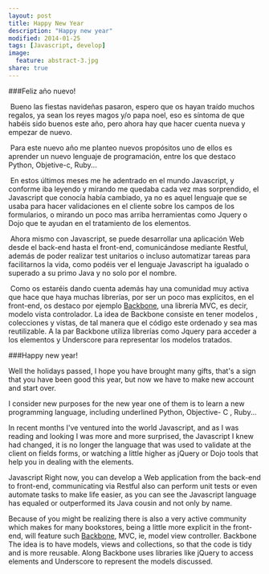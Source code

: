 ```yaml
---
layout: post
title: Happy New Year
description: "Happy new year"
modified: 2014-01-25
tags: [Javascript, develop]
image:
  feature: abstract-3.jpg
share: true
---
```


###Feliz año nuevo!

 Bueno las fiestas navideñas pasaron, espero que os hayan traído muchos regalos, ya sean los reyes magos y/o papa noel, eso es síntoma de que habéis sido buenos este año, pero ahora hay que hacer cuenta nueva y empezar de nuevo. 

 Para este nuevo año me planteo nuevos propósitos uno de ellos es aprender un nuevo lenguaje de programación, entre los que destaco Python, Objetive-c, Ruby...

 En estos últimos meses me he adentrado en el mundo Javascript, y conforme iba leyendo y mirando me quedaba cada vez mas sorprendido, el Javascript que conocía había cambiado, ya no es aquel lenguaje que se usaba para hacer validaciones en el cliente sobre los campos de los formularios, o mirando un poco mas arriba herramientas como Jquery o Dojo que te ayudan en el tratamiento de los elementos.

 Ahora mismo con Javascript, se puede desarrollar una aplicación Web desde el back-end hasta el front-end, comunicándose mediante Restful, además de poder realizar test unitarios o incluso automatizar tareas para facilitarnos la vida, como podéis ver el lenguaje Javascript ha igualado o superado a su primo Java y no solo por el nombre.

 Como os estaréis dando cuenta además hay una comunidad muy activa que hace que haya muchas librerías, por ser un poco mas explícitos, en el front-end, os destaco por ejemplo <a href="http://backbonejs.org/" target="_blank">Backbone</a>, una librería MVC, es decir, modelo vista controlador. La idea de Backbone consiste en tener modelos , colecciones y vistas, de tal manera que el código este ordenado y sea mas reutilizable. A la par Backbone utiliza librerías como Jquery para acceder a los elementos y Underscore para representar los modelos tratados.



###Happy new year!

Well the holidays passed, I hope you have brought many gifts, that's a sign that you have been good this year, but now we have to make new account and start over.

I consider new purposes for the new year one of them is to learn a new programming language, including underlined Python, Objective- C , Ruby...

In recent months I've ventured into the world Javascript, and as I was reading and looking I was more and more surprised, the Javascript I knew had changed, it is no longer the language that was used to validate at the client on fields forms, or watching a little higher as jQuery or Dojo tools that help you in dealing with the elements.

Javascript Right now, you can develop a Web application from the back-end to front-end, communicating via Restful also can perform unit tests or even automate tasks to make life easier, as you can see the Javascript language has equaled or outperformed its Java cousin and not only by name.

Because of you might be realizing there is also a very active community which makes for many bookstores, being a little more explicit in the front-end, will feature such <a href="http://backbonejs.org/" target="_blank"> Backbone</a>, MVC, ie, model view controller. Backbone The idea is to have models, views and collections, so that the code is tidy and is more reusable. Along Backbone uses libraries like jQuery to access elements and Underscore to represent the models discussed.

	